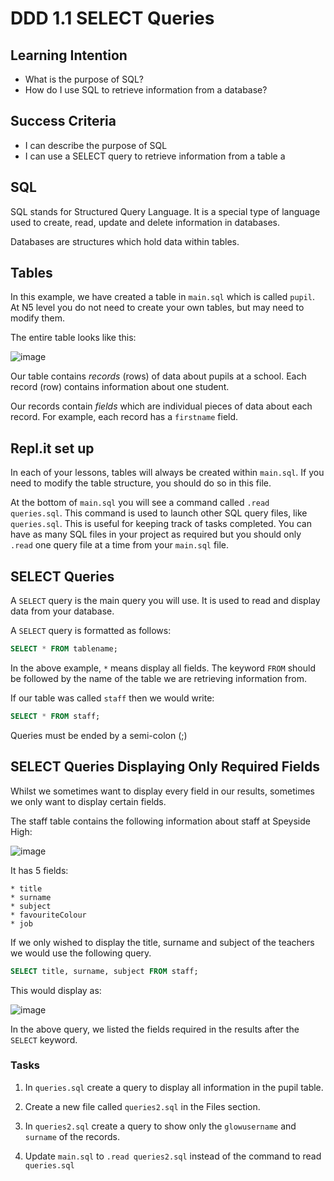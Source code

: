 # DDD 1.1 SELECT Queries

## Learning Intention
* What is the purpose of SQL?
* How do I use SQL to retrieve information from a database?

## Success Criteria
* I can describe the purpose of SQL
* I can use a SELECT query to retrieve information from a table
a
## SQL
SQL stands for Structured Query Language. It is a special type of language used to create, read, update and delete information in databases.

Databases are structures which hold data within tables.

## Tables
In this example, we have created a table in ```main.sql``` which is called ```pupil```. At N5 level you do not need to create your own tables, but may need to modify them. 

The entire table looks like this:

![image](image.png)

Our table contains *records* (rows) of data about pupils at 
 a school. Each record (row) contains information about one student. 

 Our records contain *fields* which are individual pieces of data about each record. For example, each record has a ```firstname``` field.

## Repl.it set up
In each of your lessons, tables will always be created within ```main.sql```. If you need to modify the table structure, you should do so in this file. 

At the bottom of ```main.sql``` you will see a command called `.read queries.sql`. This command is used to launch other SQL query files, like `queries.sql`. This is useful for keeping track of tasks completed. You can have as many SQL files in your project as required but you should only `.read` one query file at a time from your `main.sql` file. 


## SELECT Queries
A ```SELECT``` query is the main query you will use. It is used to read and display data from your database.

A `SELECT` query is formatted as follows:

```sql
SELECT * FROM tablename;
```

In the above example, `*` means display all fields. The keyword `FROM` should be followed by the name of the table we are retrieving information from. 

If our table was called `staff` then we would write:

```sql
SELECT * FROM staff;
```

Queries must be ended by a semi-colon (;)

## SELECT Queries Displaying Only Required Fields
Whilst we sometimes want to display every field in our results, sometimes we only want to display certain fields. 

The staff table contains the following information about staff at Speyside High:

![image](image_2.png)

It has 5 fields:
```
* title
* surname
* subject
* favouriteColour
* job
```

If we only wished to display the title, surname and subject of the teachers we would use the following query.

```SQL 
SELECT title, surname, subject FROM staff;
```
This would display as:

![image](image_3.png) 

In the above query, we listed the fields required in the results after the `SELECT` keyword. 

### Tasks
1.  In ```queries.sql``` create a query to display all information in the pupil table. 

2. Create a new file called `queries2.sql` in the Files section.
3. In `queries2.sql` create a query to show only the `glowusername` and `surname` of the records.
4. Update `main.sql` to `.read queries2.sql` instead of the command to read `queries.sql`


  
